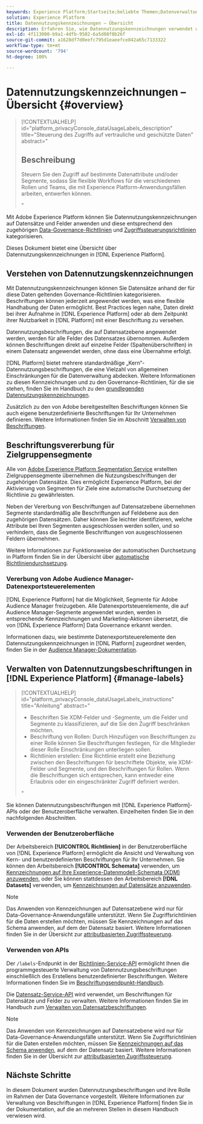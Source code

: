 ```yaml
---
keywords: Experience Platform;Startseite;beliebte Themen;Datenverwaltung;Datennutzungsbeschriftungs-API;Richtlinien-Service-API;Übersicht zu Datennutzungsbeschriftungen
solution: Experience Platform
title: Datennutzungskennzeichnungen – Übersicht
description: Erfahren Sie, wie Datennutzungskennzeichnungen verwendet werden, um die Einhaltung von Data-Governance-Richtlinien in Adobe Experience Platform durchzusetzen.
exl-id: 4f113000-b9a1-4dfb-9502-6a5d08f0b26f
source-git-commit: a1628df7d0eefc795d1eaeefce842a65c7133322
workflow-type: tm+mt
source-wordcount: '794'
ht-degree: 100%

---
```


# Datennutzungskennzeichnungen – Übersicht {#overview}

>[!CONTEXTUALHELP]
>id="platform_privacyConsole_dataUsageLabels_description"
>title="Steuerung des Zugriffs auf vertrauliche und geschützte Daten"
>abstract="<h2>Beschreibung</h2><p>Steuern Sie den Zugriff auf bestimmte Datenattribute und/oder Segmente, sodass Sie flexible Workflows für die verschiedenen Rollen und Teams, die mit Experience Platform-Anwendungsfällen arbeiten, entwerfen können.</p>"

Mit Adobe Experience Platform können Sie Datennutzungskennzeichnungen auf Datensätze und Felder anwenden und diese entsprechend den zugehörigen [Data-Governance-Richtlinien](../policies/overview.md) und [Zugriffssteuerungsrichtlinien](../../access-control/abac/ui/policies.md) kategorisieren.

Dieses Dokument bietet eine Übersicht über Datennutzungskennzeichnungen in [!DNL Experience Platform].

## Verstehen von Datennutzungskennzeichnungen

Mit Datennutzungskennzeichnungen können Sie Datensätze anhand der für diese Daten geltenden Governance-Richtlinien kategorisieren. Beschriftungen können jederzeit angewendet werden, was eine flexible Handhabung der Daten ermöglicht. Best Practices legen nahe, Daten direkt bei ihrer Aufnahme in [!DNL Experience Platform] oder ab dem Zeitpunkt ihrer Nutzbarkeit in [!DNL Platform] mit einer Beschriftung zu versehen.

Datennutzungsbeschriftungen, die auf Datensatzebene angewendet werden, werden für alle Felder des Datensatzes übernommen. Außerdem können Beschriftungen direkt auf einzelne Felder (Spaltenüberschriften) in einem Datensatz angewendet werden, ohne dass eine Übernahme erfolgt.

[!DNL Platform] bietet mehrere standardmäßige „Kern“-Datennutzungsbeschriftungen, die eine Vielzahl von allgemeinen Einschränkungen für die Datenverwaltung abdecken. Weitere Informationen zu diesen Kennzeichnungen und zu den Governance-Richtlinien, für die sie stehen, finden Sie im Handbuch zu den [grundlegenden Datennutzungskennzeichnungen](reference.md).

Zusätzlich zu den von Adobe bereitgestellten Beschriftungen können Sie auch eigene benutzerdefinierte Beschriftungen für Ihr Unternehmen definieren. Weitere Informationen finden Sie im Abschnitt [Verwalten von Beschriftungen](#manage-labels).

## Beschriftungsvererbung für Zielgruppensegmente

Alle von [Adobe Experience Platform Segmentation Service](../../segmentation/home.md) erstellten Zielgruppensegmente übernehmen die Nutzungsbeschriftungen der zugehörigen Datensätze. Dies ermöglicht Experience Platform, bei der Aktivierung von Segmenten für Ziele eine automatische Durchsetzung der Richtlinie zu gewährleisten.

Neben der Vererbung von Beschriftungen auf Datensatzebene übernehmen Segmente standardmäßig alle Beschriftungen auf Feldebene aus den zugehörigen Datensätzen. Daher können Sie leichter identifizieren, welche Attribute bei Ihren Segmenten ausgeschlossen werden sollen, und so verhindern, dass die Segmente Beschriftungen von ausgeschlossenen Feldern übernehmen.

Weitere Informationen zur Funktionsweise der automatischen Durchsetzung in Platform finden Sie in der Übersicht über [automatische Richtliniendurchsetzung](../enforcement/auto-enforcement.md).

### Vererbung von Adobe Audience Manager-Datenexportsteuerelementen

[!DNL Experience Platform] hat die Möglichkeit, Segmente für Adobe Audience Manager freizugeben. Alle Datenexportsteuerelemente, die auf Audience Manager-Segmente angewendet wurden, werden in entsprechende Kennzeichnungen und Marketing-Aktionen übersetzt, die von [!DNL Experience Platform] Data Governance erkannt werden.

Informationen dazu, wie bestimmte Datenexportsteuerelemente den Datennutzungskennzeichnungen in [!DNL Platform] zugeordnet werden, finden Sie in der [Audience Manager-Dokumentation](https://experienceleague.adobe.com/docs/audience-manager/user-guide/implementation-integration-guides/integration-experience-platform/aam-aep-audience-sharing.html?lang=de#aam-data-export-control-in-aep).

## Verwalten von Datennutzungsbeschriftungen in [!DNL Experience Platform] {#manage-labels}

>[!CONTEXTUALHELP]
>id="platform_privacyConsole_dataUsageLabels_instructions"
>title="Anleitung"
>abstract="<ul><li>Beschriften Sie XDM-Felder und -Segmente, um die Felder und Segmente zu klassifizieren, auf die Sie den Zugriff beschränken möchten.</li><li>Beschriftung von Rollen: Durch Hinzufügen von Beschriftungen zu einer Rolle können Sie Beschriftungen festlegen, für die Mitglieder dieser Rolle Einschränkungen unterliegen sollen.</li><li>Richtlinien erstellen: Eine Richtlinie erstellt eine Beziehung zwischen den Beschriftungen für beschriftete Objekte, wie XDM-Felder und Segmente, und den Beschriftungen für Rollen. Wenn die Beschriftungen sich entsprechen, kann entweder eine Erlaubnis oder ein eingeschränkter Zugriff definiert werden.</li></ul>"

Sie können Datennutzungsbeschriftungen mit [!DNL Experience Platform]-APIs oder der Benutzeroberfläche verwalten. Einzelheiten finden Sie in den nachfolgenden Abschnitten.

### Verwenden der Benutzeroberfläche

Der Arbeitsbereich **[!UICONTROL Richtlinien]** in der Benutzeroberfläche von [!DNL Experience Platform] ermöglicht die Ansicht und Verwaltung von Kern- und benutzerdefinierten Beschriftungen für Ihr Unternehmen. Sie können den Arbeitsbereich **[!UICONTROL Schemata]** verwenden, um [Kennzeichnungen auf Ihre Experience-Datenmodell-Schemata (XDM) anzuwenden](../../xdm/tutorials/labels.md), oder Sie können stattdessen den Arbeitsbereich **[!DNL Datasets]** verwenden, um [Kennzeichnungen auf Datensätze anzuwenden](./user-guide.md).

>[!NOTE]
>
>Das Anwenden von Kennzeichnungen auf Datensatzebene wird nur für Data-Governance-Anwendungsfälle unterstützt. Wenn Sie Zugriffsrichtlinien für die Daten erstellen möchten, müssen Sie Kennzeichnungen auf das Schema anwenden, auf dem der Datensatz basiert. Weitere Informationen finden Sie in der Übersicht zur [attributbasierten Zugriffssteuerung](../../access-control/abac/overview.md).

### Verwenden von APIs

Der `/labels`-Endpunkt in der [Richtlinien-Service-API](https://www.adobe.io/experience-platform-apis/references/policy-service/) ermöglicht Ihnen die programmgesteuerte Verwaltung von Datennutzungsbeschriftungen einschließlich des Erstellens benutzerdefinierter Beschriftungen. Weitere Informationen finden Sie im [Beschriftungsendpunkt-Handbuch](../api/labels.md).

Die [Datensatz-Service-API](https://www.adobe.io/experience-platform-apis/references/dataset-service/) wird verwendet, um Beschriftungen für Datensätze und Felder zu verwalten. Weitere Informationen finden Sie im Handbuch zum [Verwalten von Datensatzbeschriftungen](./dataset-api.md).

>[!NOTE]
>
>Das Anwenden von Kennzeichnungen auf Datensatzebene wird nur für Data-Governance-Anwendungsfälle unterstützt. Wenn Sie Zugriffsrichtlinien für die Daten erstellen möchten, müssen Sie [Kennzeichnungen auf das Schema anwenden](../../xdm/tutorials/labels.md), auf dem der Datensatz basiert. Weitere Informationen finden Sie in der Übersicht zur [attributbasierten Zugriffssteuerung](../../access-control/abac/overview.md).

## Nächste Schritte

In diesem Dokument wurden Datennutzungsbeschriftungen und ihre Rolle im Rahmen der Data Governance vorgestellt. Weitere Informationen zur Verwaltung von Beschriftungen in [!DNL Experience Platform] finden Sie in der Dokumentation, auf die an mehreren Stellen in diesem Handbuch verwiesen wird.
